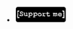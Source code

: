 <li class="downloads">
  <a href="https://money.yandex.ru/bill/pay/WHt3qQC6Hcs.191016">
  <img src="/assets/images/support_full_3.png" width="116" height="36"/> 
  </a>
</li>